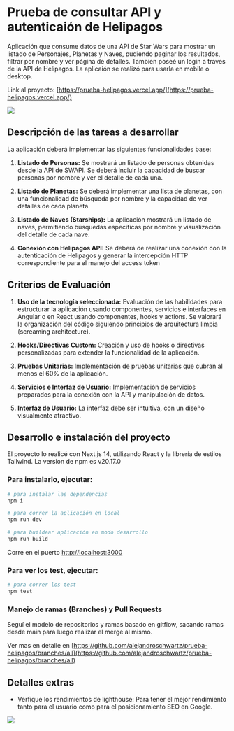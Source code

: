 # Prueba de consultar API y autenticaión de Helipagos

Aplicación que consume datos de una API de Star Wars para mostrar un listado de Personajes, Planetas y Naves, pudiendo paginar los resultados, filtrar por nombre y ver página de detalles. Tambien poseé un login a traves de la API de Helipagos. La aplicaión se realizó para usarla en mobile o desktop.  

Link al proyecto: [https://prueba-helipagos.vercel.app/](https://prueba-helipagos.vercel.app/)

![](https://res.cloudinary.com/dhdhpvhkg/image/upload/c_scale,q_80,w_1280/v1731636599/examen/prueba-helipagos-2.webp)



## Descripción de las tareas a desarrollar

La aplicación deberá implementar las siguientes funcionalidades base: 

1. **Listado de Personas:** Se mostrará un listado de personas obtenidas desde la API de SWAPI. Se deberá incluir la capacidad de buscar personas por nombre y ver el detalle de cada una.

2. **Listado de Planetas:** Se deberá implementar una lista de planetas, con una funcionalidad de búsqueda por nombre y la capacidad de ver detalles de cada planeta.

3. **Listado de Naves (Starships):** La aplicación mostrará un listado de naves, permitiendo búsquedas específicas por nombre y visualización del detalle de cada nave.

4. **Conexión con Helipagos API:** Se deberá de realizar una conexión con la autenticación de Helipagos y generar la intercepción HTTP correspondiente para el manejo del access token



## Criterios de Evaluación

1. **Uso de la tecnología seleccionada:**
Evaluación de las habilidades para estructurar la aplicación usando componentes, servicios e interfaces en Angular o en React usando componentes, hooks y actions. Se valorará la organización del código siguiendo principios de arquitectura limpia (screaming architecture).

2. **Hooks/Directivas Custom:**
Creación y uso de hooks o directivas personalizadas para extender la funcionalidad de la aplicación.

3. **Pruebas Unitarias:**
Implementación de pruebas unitarias que cubran al menos el 60% de la aplicación.

4. **Servicios e Interfaz de Usuario:**
Implementación de servicios preparados para la conexión con la API y manipulación de datos.

5. **Interfaz de Usuario:**
La interfaz debe ser intuitiva, con un diseño visualmente atractivo.



## Desarrollo e instalación del proyecto

El proyecto lo realicé con Next.js 14, utilizando React y la librería de estilos Tailwind. La version de npm es v20.17.0

### Para instalarlo, ejecutar:

```bash
# para instalar las dependencias
npm i

# para correr la aplicación en local
npm run dev

# para buildear aplicación en modo desarrollo
npm run build
```

Corre en el puerto [http://localhost:3000](http://localhost:3000)

### Para ver los test, ejecutar:

```bash
# para correr los test
npm test
```

### Manejo de ramas (Branches) y Pull Requests

Seguí el modelo de repositorios y ramas basado en gitflow, sacando ramas desde main para luego realizar el merge al mismo.

Ver mas en detalle en [https://github.com/alejandroschwartz/prueba-helipagos/branches/all](https://github.com/alejandroschwartz/prueba-helipagos/branches/all)



## Detalles extras

- Verfique los rendimientos de lighthouse: Para tener el mejor rendimiento tanto para el usuario como para el posicionamiento SEO en Google.

![](https://res.cloudinary.com/dhdhpvhkg/image/upload/c_scale,q_80,w_1280/v1731636599/examen/prueba-helipagos-1.webp)
